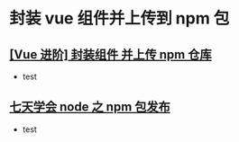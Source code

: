 # 封装 vue 组件并上传到 npm 包

## [[Vue 进阶] 封装组件 并上传 npm 仓库](https://juejin.im/post/5d511afbe51d45620c1c5393)

- test

## [七天学会 node 之 npm 包发布](https://xue.cn/user/27910661@github/reader?bookId=40&path=7-days-nodejs/02_code_management_and_deployment.ipynb)

- test
